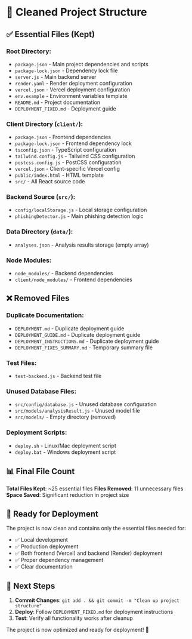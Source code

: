 # 📁 Cleaned Project Structure

## ✅ Essential Files (Kept)

### Root Directory:
- `package.json` - Main project dependencies and scripts
- `package-lock.json` - Dependency lock file
- `server.js` - Main backend server
- `render.yaml` - Render deployment configuration
- `vercel.json` - Vercel deployment configuration
- `env.example` - Environment variables template
- `README.md` - Project documentation
- `DEPLOYMENT_FIXED.md` - Deployment guide

### Client Directory (`client/`):
- `package.json` - Frontend dependencies
- `package-lock.json` - Frontend dependency lock
- `tsconfig.json` - TypeScript configuration
- `tailwind.config.js` - Tailwind CSS configuration
- `postcss.config.js` - PostCSS configuration
- `vercel.json` - Client-specific Vercel config
- `public/index.html` - HTML template
- `src/` - All React source code

### Backend Source (`src/`):
- `config/localStorage.js` - Local storage configuration
- `phishingDetector.js` - Main phishing detection logic

### Data Directory (`data/`):
- `analyses.json` - Analysis results storage (empty array)

### Node Modules:
- `node_modules/` - Backend dependencies
- `client/node_modules/` - Frontend dependencies

## ❌ Removed Files

### Duplicate Documentation:
- `DEPLOYMENT.md` - Duplicate deployment guide
- `DEPLOYMENT_GUIDE.md` - Duplicate deployment guide  
- `DEPLOYMENT_INSTRUCTIONS.md` - Duplicate deployment guide
- `DEPLOYMENT_FIXES_SUMMARY.md` - Temporary summary file

### Test Files:
- `test-backend.js` - Backend test file

### Unused Database Files:
- `src/config/database.js` - Unused database configuration
- `src/models/analysisResult.js` - Unused model file
- `src/models/` - Empty directory (removed)

### Deployment Scripts:
- `deploy.sh` - Linux/Mac deployment script
- `deploy.bat` - Windows deployment script

## 📊 Final File Count

**Total Files Kept**: ~25 essential files
**Files Removed**: 11 unnecessary files
**Space Saved**: Significant reduction in project size

## 🚀 Ready for Deployment

The project is now clean and contains only the essential files needed for:
- ✅ Local development
- ✅ Production deployment
- ✅ Both frontend (Vercel) and backend (Render) deployment
- ✅ Proper dependency management
- ✅ Clear documentation

## 🎯 Next Steps

1. **Commit Changes**: `git add . && git commit -m "Clean up project structure"`
2. **Deploy**: Follow `DEPLOYMENT_FIXED.md` for deployment instructions
3. **Test**: Verify all functionality works after cleanup

The project is now optimized and ready for deployment! 🎉
